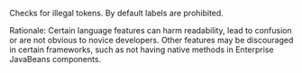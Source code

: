 Checks for illegal tokens. By default labels are prohibited.

Rationale: Certain language features can harm readability, lead to
confusion or are not obvious to novice developers. Other features may be
discouraged in certain frameworks, such as not having native methods in
Enterprise JavaBeans components.